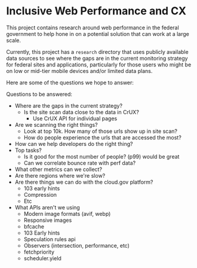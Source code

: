 # Inclusive Web Performance and CX

This project contains research around web performance in the federal government to help hone in on a potential solution that can work at a large scale.

Currently, this project has a `research` directory that uses publicly available data sources to see where the gaps are in the current monitoring strategy for federal sites and applications, particularly for those users who might be on low or mid-tier mobile devices and/or limited data plans.

Here are some of the questions we hope to answer:

Questions to be answered:

- Where are the gaps in the current strategy?
  - Is the site scan data close to the data in CrUX?
    - Use CrUX API for individual pages
- Are we scanning the right things?
  - Look at top 10k. How many of those urls show up in site scan?
  - How do people experience the urls that are accessed the most?
- How can we help developers do the right thing?
- Top tasks?
  - Is it good for the most number of people? (p99) would be great
  - Can we correlate bounce rate with perf data?
- What other metrics can we collect?
- Are there regions where we're slow?
- Are there things we can do with the cloud.gov platform?
  - 103 early hints
  - Compression
  - Etc
- What APIs aren't we using
  - Modern image formats (avif, webp)
  - Responsive images
  - bfcache
  - 103 Early hints
  - Speculation rules api
  - Observers (intersection, performance, etc)
  - fetchpriority
  - scheduler.yield
